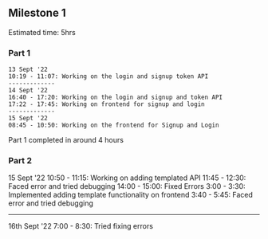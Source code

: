 ## Milestone 1
Estimated time: 5hrs
### Part 1
    13 Sept '22 
    10:19 - 11:07: Working on the login and signup token API 
    -------------
    14 Sept '22
    16:40 - 17:20: Working on the login and signup and token API
    17:22 - 17:45: Working on frontend for signup and login
    -------------
    15 Sept '22
    08:45 - 10:50: Working on the frontend for Signup and Login 

Part 1 completed in around 4 hours

### Part 2
15 Sept '22
10:50 - 11:15: Working on adding templated API
11:45 - 12:30: Faced error and tried debugging
14:00 - 15:00: Fixed Errors
3:00 - 3:30: Implemented adding template functionality on frontend
3:40 - 5:45: Faced error and tried debugging

---------------
16th Sept '22
7:00 - 8:30: Tried fixing errors